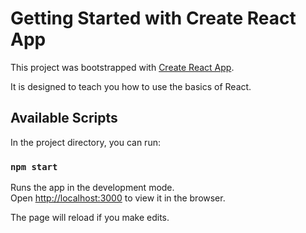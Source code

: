 # Getting Started with Create React App

This project was bootstrapped with [Create React App](https://github.com/facebook/create-react-app).

It is designed to teach you how to use the basics of React.

## Available Scripts

In the project directory, you can run:

### `npm start`

Runs the app in the development mode.\
Open [http://localhost:3000](http://localhost:3000) to view it in the browser.

The page will reload if you make edits.
